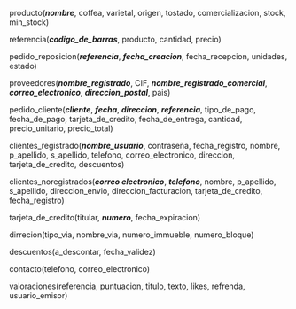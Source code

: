 producto(***nombre***, coffea, varietal, origen, tostado, comercializacion, stock, min_stock)

referencia(***codigo_de_barras***, producto, cantidad, precio)

pedido_reposicion(***referencia***, ***fecha_creacion***, fecha_recepcion, unidades, estado)

proveedores(***nombre_registrado***, CIF, ***nombre_registrado_comercial***, ***correo_electronico***, ***direccion_postal***, pais)

pedido_cliente(***cliente***, ***fecha***, ***direccion***, ***referencia***, tipo_de_pago, fecha_de_pago, tarjeta_de_credito, fecha_de_entrega, cantidad, precio_unitario, precio_total)

clientes_registrado(***nombre_usuario***, contraseña, fecha_registro, nombre, p_apellido, s_apellido, telefono, correo_electronico, direccion, tarjeta_de_credito, descuentos)

clientes_noregistrados(***correo electronico***, ***telefono***, nombre, p_apellido, s_apellido, direccion_envio, direccion_facturacion, tarjeta_de_credito, fecha_registro)

tarjeta_de_credito(titular, ***numero***, fecha_expiracion)

dirrecion(tipo_via, nombre_via, numero_immueble, numero_bloque)

descuentos(a_descontar, fecha_validez)

contacto(telefono, correo_electronico)

valoraciones(referencia, puntuacion, titulo, texto, likes, refrenda, usuario_emisor)